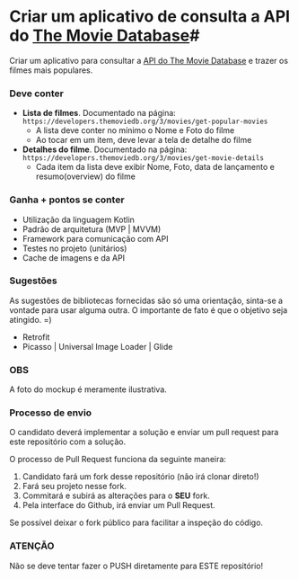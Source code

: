 # Criar um aplicativo de consulta a API do [The Movie Database](https://github.com)#

Criar um aplicativo para consultar a [API do The Movie Database](https://developers.themoviedb.org/3/getting-started/introduction/) e trazer os filmes mais populares. 

### **Deve conter** ###

- __Lista de filmes__. Documentado na página: `https://developers.themoviedb.org/3/movies/get-popular-movies`
  * A lista deve conter no mínimo o Nome e Foto do filme
  * Ao tocar em um item, deve levar a tela de detalhe do filme
- __Detalhes do filme__. Documentado na página: `https://developers.themoviedb.org/3/movies/get-movie-details`
  * Cada item da lista deve exibir Nome, Foto, data de lançamento e resumo(overview) do filme

### **Ganha + pontos se conter** ###

* Utilização da linguagem Kotlin
* Padrão de arquitetura (MVP | MVVM)
* Framework para comunicação com API
* Testes no projeto (unitários)
* Cache de imagens e da API

### **Sugestões** ###

As sugestões de bibliotecas fornecidas são só uma orientação, sinta-se a vontade para usar alguma outra. O importante de fato é que o objetivo seja atingido. =)

* Retrofit
* Picasso | Universal Image Loader | Glide

### **OBS** ###

A foto do mockup é meramente ilustrativa.  


### **Processo de envio** ###

O candidato deverá implementar a solução e enviar um pull request para este repositório com a solução.

O processo de Pull Request funciona da seguinte maneira:

1. Candidato fará um fork desse repositório (não irá clonar direto!)
2. Fará seu projeto nesse fork.
3. Commitará e subirá as alterações para o __SEU__ fork.
4. Pela interface do Github, irá enviar um Pull Request.

Se possível deixar o fork público para facilitar a inspeção do código.

### **ATENÇÃO** ###

Não se deve tentar fazer o PUSH diretamente para ESTE repositório!
